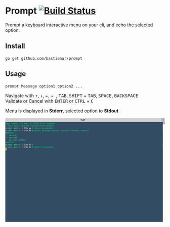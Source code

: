 Prompt [![Build Status](https://travis-ci.org/BastienAr/prompt.svg)](https://travis-ci.org/BastienAr/prompt)
======

Prompt a keyboard interactive menu on your cli, and echo the selected option. 

Install
-------

```shell
go get github.com/bastienar/prompt
```

Usage
-----

```shell
prompt Message option1 option2 ...
```
Navigate with <kbd>↑</kbd>, <kbd>↓</kbd>, <kbd>←</kbd>, <kbd>→ </kbd>, <kbd>TAB</kbd>, <kbd>SHIFT</kbd> + <kbd>TAB</kbd>, <kbd>SPACE</kbd>, <kbd>BACKSPACE</kbd>     
Validate or Cancel with <kbd>ENTER</kbd> or <kbd>CTRL</kbd> + <kbd>C</kbd>


Menu is displayed in **Stderr**, selected option to **Stdout**

![screenshot](screenshot.gif)